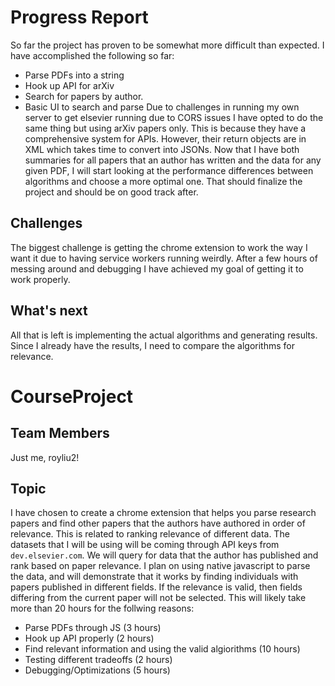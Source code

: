 # Progress Report
So far the project has proven to be somewhat more difficult than expected. I have accomplished the following so far:
- Parse PDFs into a string
- Hook up API for arXiv
- Search for papers by author. 
- Basic UI to search and parse
Due to challenges in running my own server to get elsevier running due to CORS issues I have opted to do the same thing but using arXiv papers only. This is because they have a comprehensive system for APIs. However, their return objects are in XML which takes time to convert into JSONs. Now that I have both summaries for all papers that an author has written and the data for any given PDF, I will start looking at the performance differences between algorithms and choose a more optimal one. That should finalize the project and should be on good track after. 
## Challenges
The biggest challenge is getting the chrome extension to work the way I want it due to having service workers running weirdly. After a few hours of messing around and debugging I have achieved my goal of getting it to work properly.
## What's next
All that is left is implementing the actual algorithms and generating results. Since I already have the results, I need to compare the algorithms for relevance.

# CourseProject

## Team Members
Just me, royliu2!

## Topic
I have chosen to create a chrome extension that helps you parse research papers and find other papers that the authors have authored in order of relevance. This is related to ranking relevance of different data. The datasets that I will be using will be coming through API keys from `dev.elsevier.com`. We will query for data that the author has published and rank based on paper relevance. I plan on using native javascript to parse the data, and will demonstrate that it works by finding individuals with papers published in different fields. If the relevance is valid, then fields differing from the current paper will not be selected. This will likely take more than 20 hours for the follwing reasons:
 - Parse PDFs through JS (3 hours)
 - Hook up API properly (2 hours)
 - Find relevant information and using the valid algiorithms (10 hours)
 - Testing different tradeoffs (2 hours)
 - Debugging/Optimizations (5 hours)


 